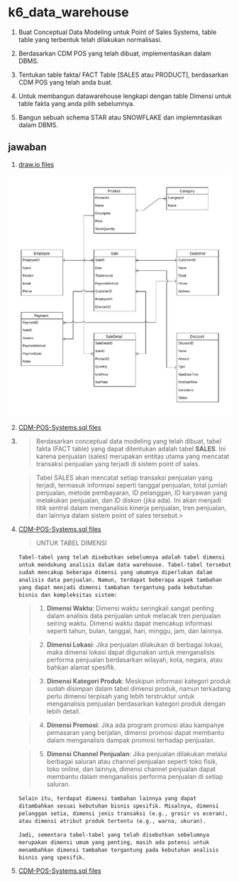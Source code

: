 # k6_data_warehouse

1. Buat Conceptual Data Modeling untuk Point of Sales Systems, table table yang terbentuk telah dilakukan normalisasi.

2. Berdasarkan CDM POS yang telah dibuat, implementasikan dalam DBMS.

3. Tentukan table fakta/ FACT Table [SALES atau PRODUCT], berdasarkan CDM POS yang telah anda buat.

4. Untuk membangun datawarehouse lengkapi dengan table Dimensi untuk table fakta yang anda pilih sebelumnya.

5. Bangun sebuah schema STAR atau SNOWFLAKE dan implemntasikan dalam DBMS.

## jawaban

1. [draw.io files](./Conceptual-Data-Modeling.drawio)

![alt text](./Conceptual-Data-Modeling.png "Conceptual Data Modeling")

2. [CDM-POS-Systems.sql files](./CDM-POS-Systems.sql)

3.  > Berdasarkan conceptual data modeling yang telah dibuat, tabel fakta (FACT table) yang dapat ditentukan adalah tabel **SALES**. Ini karena penjualan (sales) merupakan entitas utama yang mencatat transaksi penjualan yang terjadi di sistem point of sales. 
    
    > Tabel SALES akan mencatat setiap transaksi penjualan yang terjadi, termasuk informasi seperti tanggal penjualan, total jumlah penjualan, metode pembayaran, ID pelanggan, ID karyawan yang melakukan penjualan, dan ID diskon (jika ada). Ini akan menjadi titik sentral dalam menganalisis kinerja penjualan, tren penjualan, dan lainnya dalam sistem point of sales tersebut.> 

4. [CDM-POS-Systems.sql files](./CDM-POS-Systems.sql)
    > UNTUK TABEL DIMENSI

    `Tabel-tabel yang telah disebutkan sebelumnya adalah tabel dimensi untuk mendukung analisis dalam data warehouse. Tabel-tabel tersebut sudah mencakup beberapa dimensi yang umumnya diperlukan dalam analisis data penjualan. Namun, terdapat beberapa aspek tambahan yang dapat menjadi dimensi tambahan tergantung pada kebutuhan bisnis dan kompleksitas sistem:`

    > 1. **Dimensi Waktu**: Dimensi waktu seringkali sangat penting dalam analisis data penjualan untuk melacak tren penjualan seiring waktu. Dimensi waktu dapat mencakup informasi seperti tahun, bulan, tanggal, hari, minggu, jam, dan lainnya.

    > 2. **Dimensi Lokasi**: Jika penjualan dilakukan di berbagai lokasi, maka dimensi lokasi dapat digunakan untuk menganalisis performa penjualan berdasarkan wilayah, kota, negara, atau bahkan alamat spesifik.

    > 3. **Dimensi Kategori Produk**: Meskipun informasi kategori produk sudah disimpan dalam tabel dimensi produk, namun terkadang perlu dimensi terpisah yang lebih terstruktur untuk menganalisis penjualan berdasarkan kategori produk dengan lebih detail.

    > 4. **Dimensi Promosi**: Jika ada program promosi atau kampanye pemasaran yang berjalan, dimensi promosi dapat membantu dalam menganalisis dampak promosi terhadap penjualan.

    > 5. **Dimensi Channel Penjualan**: Jika penjualan dilakukan melalui berbagai saluran atau channel penjualan seperti toko fisik, toko online, dan lainnya, dimensi channel penjualan dapat membantu dalam menganalisis performa penjualan di setiap saluran.

    `Selain itu, terdapat dimensi tambahan lainnya yang dapat ditambahkan sesuai kebutuhan bisnis spesifik. Misalnya, dimensi pelanggan setia, dimensi jenis transaksi (e.g., grosir vs eceran), atau dimensi atribut produk tertentu (e.g., warna, ukuran).`

    `Jadi, sementara tabel-tabel yang telah disebutkan sebelumnya merupakan dimensi umum yang penting, masih ada potensi untuk menambahkan dimensi tambahan tergantung pada kebutuhan analisis bisnis yang spesifik.`

5. [CDM-POS-Systems.sql files](./CDM-POS-Systems-star-schema.sql)